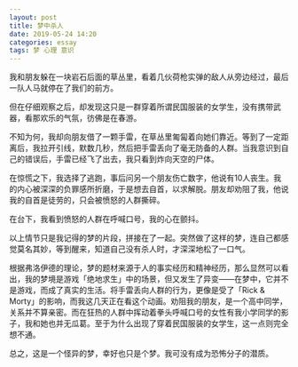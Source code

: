 ```yaml
---
layout: post
title: 梦中杀人
date: 2019-05-24 14:20
categories: essay
tags: 梦 心理 意识
---
```


我和朋友躲在一块岩石后面的草丛里，看着几伙荷枪实弹的敌人从旁边经过，最后一队人马就停在了我们的前方。

但在仔细观察之后，却发现这只是一群穿着所谓民国服装的女学生，没有携带武器，看那欢乐的气氛，彷佛是在春游。

不知为何，我却向朋友借了一颗手雷，在草丛里匍匐着向她们靠近。等到了一定距离后，我拉开引线，默数几秒，然后把手雷丢向了毫无防备的人群。当我意识到自己的错误后，手雷已经飞了出去，我只看到炸向天空的尸体。

在惊慌之下，我选择了逃跑，事后问另一个朋友伤亡数字，他说有10人丧生。我的内心被深深的负罪感所折磨，于是想去自首，以求解脱。朋友却劝阻了我，他说我的自首是徒劳的，只会被愤怒的人群撕碎。

在台下，我看到愤怒的人群在呼喊口号，我的心在颤抖。

以上情节只是我记得的梦的片段，拼接在了一起。突然做了这样的梦，连自己都感觉莫名其妙，等到醒来，知道自己没有杀人时，才深深地松了一口气。

根据弗洛伊德的理论，梦的题材来源于人的事实经历和精神经历，那么显然可以看出，我的梦境是游戏「绝地求生」中的场景，但又发生了异变——在梦中，它并不是游戏，而成了真实的生活。将手雷丢向人群的行为，更像是受了「Rick & Morty」的影响，而我这几天正在看这个动画。劝阻我的朋友，是一个高中同学，关系并不算亲密。而在狂热的人群中挥动着拳头呼喊口号的女性有我小学同学的影子，我和她也并无瓜葛。至于为什么出现了穿着民国服装的女学生，这一点则完全想不通。

总之，这是一个怪异的梦，幸好也只是个梦。我可没有成为恐怖分子的潜质。